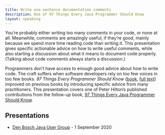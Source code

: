 ```yaml
---
title: Write one-sentence documentation comments
description: One of 97 Things Every Java Programmer Should Know
layout: speaking
---
```


You’re probably either writing too many comments in your code, or none at all.
Meanwhile, comments are amazingly useful, if they’re good, mainly because we spend more time reading code than writing it.
This presentation gives specific actionable advice on how to write useful comments,
while also starting a discussion about what it means to document code properly.
(Talking about code comments always starts a discussion.)

Programmers don’t have access to enough good advice about how to write code.
The craft suffers when software developers rely on too few voices in too few books.
_97 Things Every Programmer Should Know_ 
([book](https://www.oreilly.com/library/view/97-things-every/9780596809515/),
[full text](https://github.com/97-things/97-things-every-programmer-should-know))
improved on previous books by introducing specific advice from many practitioners.
This presentation covers one of Peter Hilton’s published contributions from the follow-up book,
[97 Things Every Java Programmer Should Know](http://shop.oreilly.com/product/0636920048824.do).

## Presentations

* [Den Bosch Java User Group](https://www.meetup.com/Utrecht-Java-User-Group/) - 1 September 2020
